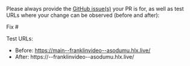 Please always provide the [GitHub issue(s)](../issues) your PR is for, as well as test URLs where your change can be observed (before and after):

Fix #<gh-issue-id>

Test URLs:
- Before: https://main--franklinvideo--asodumu.hlx.live/
- After: https://<branch>--franklinvideo--asodumu.hlx.live/

